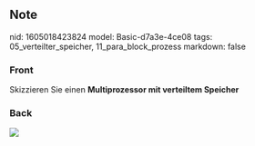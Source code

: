 ## Note
nid: 1605018423824
model: Basic-d7a3e-4ce08
tags: 05_verteilter_speicher, 11_para_block_prozess
markdown: false

### Front
<p>Skizzieren Sie einen <b>Multiprozessor mit verteiltem
Speicher</b>

### Back
<p><img src="paste-cf63368bf00eccd7df5ea3794358611a147d2ea0.jpg">
